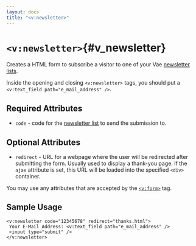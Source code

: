 ```yaml
---
layout: docs
title: "<v:newsletter>"
---
```


# `<v:newsletter>`{#v_newsletter}

Creates a HTML form to subscribe a visitor to one of your Vae
[newsletter lists](#backstage.newsletter.list).

Inside the opening and closing `<v:newsletter>` tags, you should put a
`<v:text_field path="e_mail_address" />`.

## Required Attributes

-   `code` - code for the [newsletter list](#backstage.newsletter.list)
    to send the submission to.

## Optional Attributes

-   `redirect` - URL for a webpage where the user will be redirected
    after submitting the form. Usually used to display a thank-you page.
    If the `ajax` attribute is set, this URL will be loaded into the
    specified `<div>` container.

You may use any attributes that are accepted by the
[`<v:form>`](#v_form) tag.

## Sample Usage

    <v:newsletter code="12345678" redirect="thanks.html">
     Your E-Mail Address: <v:text_field path="e_mail_address" />
     <input type="submit" />
    </v:newsletter>
